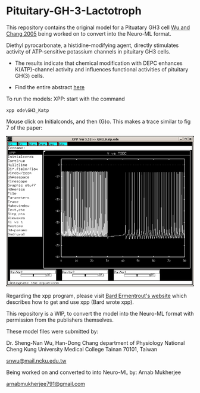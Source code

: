 # Pituitary-GH-3-Lactotroph
This repository contains the original model for a Pituatary GH3 cell [Wu and Chang 2005](https://senselab.med.yale.edu/ModelDB/ShowModel?model=62272&file=/GH3_Katp/readme.html#tabs-1) being worked on to convert into the Neuro-ML format.

Diethyl pyrocarbonate, a histidine-modifying agent, directly stimulates activity of ATP-sensitive potassium channels in pituitary GH3 cells.

- The results indicate that chemical 
modification with DEPC enhances K(ATP)-channel activity and 
influences functional activities of pituitary GH(3) cells.

- Find the entire abstract [here](abstract.html)

To run the models:
XPP: start with the command

```
xpp ode\GH3_Katp
```

Mouse click on Initialconds, and then (G)o.
This makes a trace similar to fig 7 of the paper:

![alt text](https://github.com/doorkn-b/Pituitary-GH-3-Lactotroph/blob/main/v_vs_t.jpg)

Regarding the xpp program, please visit [Bard Ermentrout's website](https://sites.pitt.edu/~phase/)
 which describes how to get and use xpp (Bard wrote xpp).
 
This repository is a WIP, to convert the model into the Neuro-ML format with permission from the publishers themselves.
 
These model files were submitted by:

Dr. Sheng-Nan Wu, Han-Dong Chang
department of Physiology
National Cheng Kung University Medical College Tainan 70101, Taiwan

snwu@mail.ncku.edu.tw

Being worked on and converted to into Neuro-ML by:
Arnab Mukherjee

arnabmukherjee791@gmail.com





